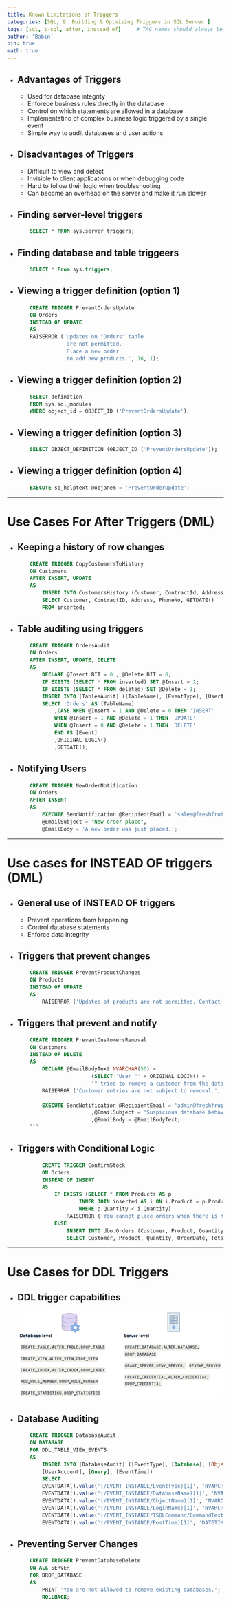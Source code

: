 ```yaml
---
title: Known Limitations of Triggers
categories: [SQL, 9. Building & Optmizing Triggers in SQL Server ]
tags: [sql, t-sql, after, instead of]     # TAG names should always be lowercase
author: 'Babin'
pin: true
math: true
---
```


- ## Advantages of Triggers
    - Used for database integrity
    - Enforece business rules directly in the database
    - Control on which statements are allowed in a database
    - Implementatino of complex business logic triggered by a single event
    - Simple way to audit databases and user actions

- ## Disadvantages of Triggers
    - Difficult to view and detect
    - Invisible to client applications or when debugging code
    - Hard to follow their logic when troubleshooting
    - Can become an overhead on the server and make it run slower


- ## Finding server-level triggers
    ```sql
        SELECT * FROM sys.server_triggers;
    ```

- ## Finding database and table triggeers
    ```sql
        SELECT * From sys.triggers;
    ```

- ## Viewing a trigger definition (option 1)
    ```sql
        CREATE TRIGGER PreventOrdersUpdate
        ON Orders
        INSTEAD OF UPDATE
        AS
        RAISERROR ('Updates on "Orders" table
                    are not permitted.
                    Place a new order
                    to add new products.', 16, 1);
    ```

- ## Viewing a trigger definition (option 2)
    ```sql
        SELECT definition
        FROM sys.sql_modules
        WHERE object_id = OBJECT_ID ('PreventOrdersUpdate');
    ```
- ## Viewing a trigger definition (option 3)
    ```sql
        SELECT OBJECT_DEFINITION (OBJECT_ID ('PreventOrdersUpdate'));
    ```
- ## Viewing a trigger definition (option 4)
    ```sql
        EXECUTE sp_helptext @objanem = 'PreventOrderUpdate';
    ```
    
<hr/>

# Use Cases For After Triggers (DML)
- ## Keeping a history of row changes
    ```sql
        CREATE TRIGGER CopyCustomersToHistory
        ON Customers
        AFTER INSERT, UPDATE
        AS
            INSERT INTO CustomersHistory (Customer, ContractId, Address, PhoneNo)
            SELECT Customer, ContractID, Address, PhoneNo, GETDATE()
            FROM inserted;
    ```

- ## Table auditing using triggers
    ```sql
        CREATE TRIGGER OrdersAudit
        ON Orders
        AFTER INSERT, UPDATE, DELETE
        AS
            DECLARE @Insert BIT = 0 , @Delete BIT = 0;
            IF EXISTS (SELECT * FROM inserted) SET @Insert = 1;
            IF EXISTS (SELECT * FROM deleted) SET @Delete = 1;
            INSERT INTO [TablesAudit] ([TableName], [EventType], [UserAccount], [EventDate])
            SELECT 'Orders' AS [TableName]
                ,CASE WHEN @Insert = 1 AND @Delete = 0 THEN 'INSERT'
                WHEN @Insert = 1 AND @Delete = 1 THEN 'UPDATE'
                WHEN @Insert = 0 AND @Delete = 1 THEN 'DELETE'
                END AS [Event]
                ,ORIGINAL_LOGIN()
                ,GETDATE();
    ```

- ## Notifying Users
    ```sql
        CREATE TRIGGER NewOrderNotification
        ON Orders
        AFTER INSERT
        AS
            EXECUTE SendNotification @RecipientEmail = 'sales@freshfruit.com',
            @EmailSubject = "New order place",
            @EmailBody = 'A new order was just placed.';
    ```


<hr/>

# Use cases for INSTEAD OF triggers (DML)
- ## General use of INSTEAD OF triggers
    - Prevent operations from happening
    - Control database statements
    - Enforce data integrity


- ## Triggers that prevent changes
    ```sql
        CREATE TRIGGER PreventProductChanges
        ON Products
        INSTEAD OF UPDATE
        AS 
            RAISERROR ('Updates of products are not permitted. Contact the database administrator if a change is needed.', 16, 1);
    ```

- ## Triggers that prevent and notify
    ```sql
        CREATE TRIGGER PreventCustomersRemoval
        ON Customers
        INSTEAD OF DELETE
        AS
            DECLARE @EmailBodyText NVARCHAR(50) =
                            (SELECT 'User "' + ORIGINAL_LOGIN() +
                            '" tried to remove a customer from the database.');
            RAISERROR ('Customer entries are not subject to removal.', 16, 1);
            
            EXECUTE SendNotification @RecipientEmail = 'admin@freshfruit.com'
                            ,@EmailSubject = 'Suspicious database behavior'
                            ,@EmailBody = @EmailBodyText;
        ```


- ## Triggers with Conditional Logic
    ```sql
            CREATE TRIGGER ConfirmStock
            ON Orders
            INSTEAD OF INSERT
            AS
                IF EXISTS (SELECT * FROM Products AS p
                        INNER JOIN inserted AS i ON i.Product = p.Product
                        WHERE p.Quantity < i.Quantity)
                    RAISERROR ('You cannot place orders when there is no product stock.', 16, 1);
                ELSE
                    INSERT INTO dbo.Orders (Customer, Product, Quantity, OrderDate, TotalAmount)
                    SELECT Customer, Product, Quantity, OrderDate, TotalAmount FROM inserted;
    ```


<hr/>

# Use Cases for DDL Triggers
- ## DDL trigger capabilities
    ![image](/assets/img/ddl_triggers.png)


- ## Database Auditing
    ```sql
        CREATE TRIGGER DatabaseAudit
        ON DATABASE
        FOR DDL_TABLE_VIEW_EVENTS
        AS
            INSERT INTO [DatabaseAudit] ([EventType], [Database], [Object],
            [UserAccount], [Query], [EventTime])
            SELECT
            EVENTDATA().value('(/EVENT_INSTANCE/EventType)[1]', 'NVARCHAR(50)'),
            EVENTDATA().value('(/EVENT_INSTANCE/DatabaseName)[1]', 'NVARCHAR(50)'),
            EVENTDATA().value('(/EVENT_INSTANCE/ObjectName)[1]', 'NVARCHAR(100)'),
            EVENTDATA().value('(/EVENT_INSTANCE/LoginName)[1]', 'NVARCHAR(100)'),
            EVENTDATA().value('(/EVENT_INSTANCE/TSQLCommand/CommandText)[1]', 'NVARCHAR(MAX)'),
            EVENTDATA().value('(/EVENT_INSTANCE/PostTime)[1]', 'DATETIME');
    ```

- ## Preventing Server Changes
    ```sql
        CREATE TRIGGER PreventDatabaseDelete
        ON ALL SERVER
        FOR DROP_DATABASE
        AS
            PRINT 'You are not allowed to remove existing databases.';
            ROLLBACK;
    ```
